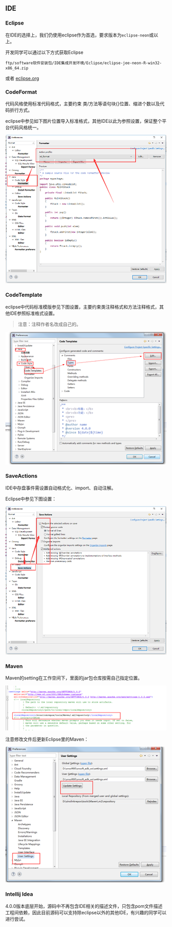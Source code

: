 ## IDE

### Eclipse

在IDE的选择上，我们仍使用eclipse作为首选，要求版本为`eclipse-neon`或以上。

开发同学可以通过以下方式获取Eclipse

```
ftp/software软件安装包/IDE集成开发环境/Eclipse/eclipse-jee-neon-R-win32-x86_64.zip
```

或者 [eclipse.org](https://www.eclipse.org/downloads/)

### CodeFormat

代码风格使用标准代码格式，主要约束 类/方法等语句块{}位置、缩进个数以及代码折行方式。

eclipse中参见如下图片位置导入标准格式，其他IDE以此为参照设置，保证整个平台代码风格统一。

![](/assets/code-format.png)

### CodeTemplate

eclipse中代码标准模版参见下图设置，主要约束类注释格式和方法注释格式，其他IDE参照标准格式设置。

> 注意：注释作者名改成自己的。

![](/assets/code-template.png)

### SaveActions

IDE中存盘事件需设置自动格式化、import、自动注解。

Eclipse中参见下图设置：

![](/assets/save-actions.png)

### Maven

Maven的setting在工作空间下，里面的jar包仓库按需自己指定位置。

![](/assets/maven-setting.png)

注意修改文件后更新Eclipse里的Maven：

![](/assets/maven-eclipse.png)

### Intellij Idea

4.0.0版本底层开始，源码中不再包含IDE相关的描述文件，只包含pom文件描述工程间依赖，因此目前源码可以支持除eclipse以外的其他IDE，有兴趣的同学可以进行尝试。

